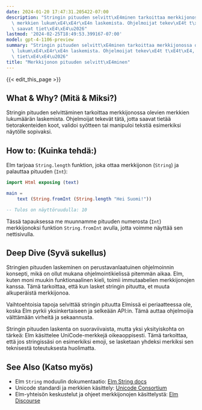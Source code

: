 ```yaml
---
date: 2024-01-20 17:47:31.205422-07:00
description: "Stringin pituuden selvitt\xE4minen tarkoittaa merkkijonossa olevien\
  \ merkkien lukum\xE4\xE4r\xE4n laskemista. Ohjelmoijat tekev\xE4t t\xE4t\xE4, jotta\
  \ saavat tiet\xE4\xE4\u2026"
lastmod: '2024-02-25T18:49:53.399167-07:00'
model: gpt-4-1106-preview
summary: "Stringin pituuden selvitt\xE4minen tarkoittaa merkkijonossa olevien merkkien\
  \ lukum\xE4\xE4r\xE4n laskemista. Ohjelmoijat tekev\xE4t t\xE4t\xE4, jotta saavat\
  \ tiet\xE4\xE4\u2026"
title: "Merkkijonon pituuden selvitt\xE4minen"
---
```


{{< edit_this_page >}}

## What & Why? (Mitä & Miksi?)
Stringin pituuden selvittäminen tarkoittaa merkkijonossa olevien merkkien lukumäärän laskemista. Ohjelmoijat tekevät tätä, jotta saavat tietää tietorakenteiden koot, validoi syötteen tai manipuloi tekstiä esimerkiksi näytölle sopivaksi.

## How to: (Kuinka tehdä:)
Elm tarjoaa `String.length` funktion, joka ottaa merkkijonon (`String`) ja palauttaa pituuden (`Int`):

```Elm
import Html exposing (text)

main =
    text (String.fromInt (String.length "Hei Suomi!"))

-- Tulos on näyttöruudulla: 10
```

Tässä tapauksessa me muunnamme pituuden numerosta (`Int`) merkkijonoksi funktion `String.fromInt` avulla, jotta voimme näyttää sen nettisivulla.

## Deep Dive (Syvä sukellus)
Stringien pituuden laskeminen on perustavanlaatuinen ohjelmoinnin konsepti, mikä on ollut mukana ohjelmointikielissä pitemmän aikaa. Elm, kuten moni muukin funktionaalinen kieli, toimii immutaabelien merkkijonojen kanssa. Tämä tarkoittaa, että kun lasket stringin pituutta, et muuta alkuperäistä merkkijonoa.

Vaihtoehtoisia tapoja selvittää stringin pituutta Elmissä ei periaatteessa ole, koska Elm pyrkii yksinkertaiseen ja selkeään API:in. Tämä auttaa ohjelmoijia välttämään virheitä ja sekaannusta.

Stringin pituuden laskenta on suoraviivaista, mutta yksi yksityiskohta on tärkeä: Elm käsittelee UniCode-merkkejä oikeaoppisesti. Tämä tarkoittaa, että jos stringissäsi on esimerkiksi emoji, se lasketaan yhdeksi merkiksi sen teknisestä toteutuksesta huolimatta.

## See Also (Katso myös)
- Elm `String` moduulin dokumentaatio: [Elm String docs](http://package.elm-lang.org/packages/elm/core/latest/String)
- Unicode standardi ja merkkien käsittely: [Unicode Consortium](https://home.unicode.org/)
- Elm-yhteisön keskustelut ja ohjeet merkkijonojen käsittelystä: [Elm Discourse](https://discourse.elm-lang.org/)
